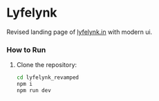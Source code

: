 # Lyfelynk

Revised landing page of [lyfelynk.in](https://lyfelynk.in) with modern ui.

### How to Run
1. Clone the repository:
   ```bash
   cd lyfelynk_revamped
   npm i
   npm run dev



